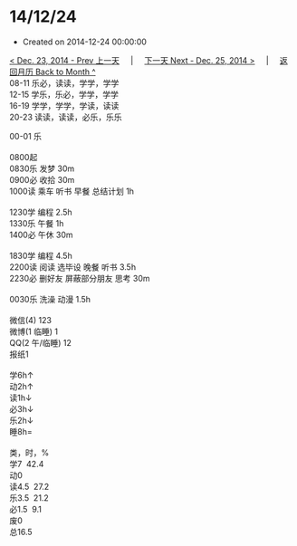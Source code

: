 # 14/12/24

- Created on 2014-12-24 00:00:00

[< Dec. 23, 2014 - Prev 上一天](/_archived/lifelogs/2014/12/d23.md) &nbsp; &nbsp; | &nbsp; &nbsp; [下一天 Next - Dec. 25, 2014 >](/_archived/lifelogs/2014/12/d25.md) &nbsp; &nbsp; |  &nbsp; &nbsp; [返回月历 Back to Month ^](/_archived/lifelogs/2014/12/index.md)
<br/>08-11 乐必，读读，学学，学学<br/>12-15 学乐，乐必，学学，学学<br/>16-19 学学，学学，学读，读读<br/>20-23 读读，读读，必乐，乐乐</div><div>00-01 乐<br/><div><br/></div>0800起<br/>0830乐 发梦 30m<br/>0900必 收拾 30m<br/>1000读 乘车 听书 早餐 总结计划 1h<div><br/></div>1230学 编程 2.5h<br/>1330乐 午餐 1h<br/>1400必 午休 30m<div><br/></div>1830学 编程 4.5h<br/>2200读 阅读 选毕设 晚餐 听书 3.5h<br/>2230必 删好友 屏蔽部分朋友 思考 30m<div><br/></div>0030乐 洗澡 动漫 1.5h<div><br/></div>微信(4) 123<br/>微博(1 临睡) 1<br/>QQ(2 午/临睡) 12<br/>报纸1<div><br/></div>学6h↑<br/>动2h↑<br/>读1h↓<br/>必3h↓<br/>乐2h↓<br/>睡8h=<div><br/></div>类，时，%<br/>学7  42.4<br/>动0<br/>读4.5  27.2<br/>乐3.5  21.2<br/>必1.5  9.1<br/>废0<br/>总16.5</div>
